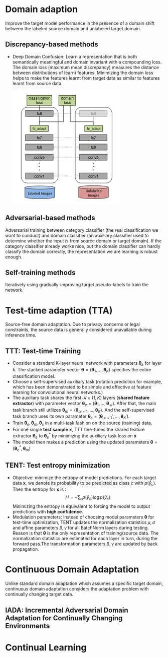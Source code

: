 # Domain adaption
Improve the target model performance in the presence of a domain shift between the labeled source domain and unlabeled target domain.
## Discrepancy-based methods
- Deep Domain Confusion: Learn a representation that is both semantically meaningful and domain invariant with a compounding loss. The domain loss (maximum mean discrepancy) measures the distance between distributions of learnt features. Minimizing the domain loss helps to make the features learnt from target data as similar to features learnt from source data.
  
  ![Deep Domain Confusion](Images/Deep_Domain_Confusion_architecture.png)

## Adversarial-based methods
Adversarial training between category classifier (the real classification we want to conduct) and domain classifier (an auxiliary classifier used to determine whether the input is from source domain or target domain). If the category classifier already works nice, but the domain classifier can hardly classify the domain correctly, the representation we are learning is robust enough.

## Self-training methods
Iteratively using gradually-improving target pseudo-labels to train the network.

# Test-time adaption (TTA)
Source-free domain adaptation. Due to privacy concerns or legal constraints, the source data is generally considered unavailable during inference time.
## TTT: Test-time Training
- Consider a standard K-layer neural network with parameters $\boldsymbol{\theta}_k$ for layer $k$. The stacked parameter vector $\boldsymbol{\theta} = (\boldsymbol{\theta}_1,... , \boldsymbol{\theta}_K)$ specifies the entire classification model.
- Choose a self-supervised auxiliary task (rotation prediction for example, which has been demonstrated to be simple and effective at feature learning for convolutional neural networks.)
- The auxiliary task shares the first $\mathcal{K}\in(1,K)$ layers (**shared feature extractor**) with parameter vector $\boldsymbol{\theta}_e = (\boldsymbol{\theta}_1,... , \boldsymbol{\theta}_{\mathcal{K}})$. After that, the main task branch still utilizes $\boldsymbol{\theta}_m=(\boldsymbol{\theta}_{\mathcal{K+1}},...,\boldsymbol{\theta}_K)$. And the self-supervised task branch uses its own parameter $\boldsymbol{\theta}_s=(\boldsymbol{\theta}_{\mathcal{K+1}}',...,\boldsymbol{\theta}_K')$.
- Train $\boldsymbol{\theta}_e, \boldsymbol{\theta}_m, \boldsymbol{\theta}_s$ in a multi-task fashion on the source (training) data.
- For one single **test sample** $\boldsymbol{x}$, TTT fine-tunes the shared feature extractor $\boldsymbol{\theta}_e$ to $\boldsymbol{\theta}_e^*$  by minimizing the auxiliary task loss on $\boldsymbol{x}$
- The model then makes a prediction using the updated parameters $\boldsymbol{\theta}=(\boldsymbol{\theta}_e^*, \boldsymbol{\theta}_m)$
## TENT: Test entropy minimization
- Objective: minimize the entropy of model predictions. For each target data $\boldsymbol{x}$, we denote its probability to be predicted as class $c$ with $p(\hat y_c)$. Then the entropy for $\boldsymbol{x}$ is :
  $$H=-\sum_cp(\hat y_c)\log p(\hat y_c)$$
  Minimizing the entropy is equivalent to forcing the model to output predictions with **high confidence**.
- Modulation parameters: Instead of choosing model parameters $\boldsymbol{\theta}$ for test-time optimization, TENT updates the normalization statistics $\mu,\sigma$ and affine parameters $\beta,\gamma$ for all BatchNorm layers during testing. Reason is that $\boldsymbol{\theta}$ is the only representation of training/source data. The normalization statistics are estimated for each layer in turn, during the forward pass.The transformation parameters $\beta,\gamma$ are updated by back propagation.

# Continuous Domain Adaptation
Unlike standard domain adaptation which assumes a specific target domain, continuous domain adaptation considers the adaptation problem with continually changing target data.
## IADA: Incremental Adversarial Domain Adaptation for Continually Changing Environments

# Continual Learning
